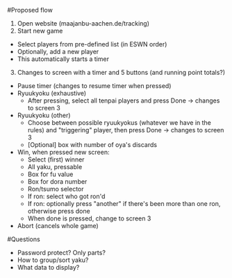 #Proposed flow
1. Open website (maajanbu-aachen.de/tracking)
2. Start new game
  * Select players from pre-defined list (in ESWN order)
  * Optionally, add a new player
  * This automatically starts a timer
3. Changes to screen with a timer and 5 buttons (and running point totals?)
  * Pause timer (changes to resume timer when pressed)
  * Ryuukyoku (exhaustive)
    * After pressing, select all tenpai players and press Done -> changes to screen 3
  * Ryuukyoku (other)
    * Choose between possible ryuukyokus (whatever we have in the rules) and "triggering" player, then press Done -> changes to screen 3
    * [Optional] box with number of oya's discards 
  * Win, when pressed new screen:
    * Select (first) winner
    * All yaku, pressable
    * Box for fu value
    * Box for dora number
    * Ron/tsumo selector
    * If ron: select who got ron'd
    * If ron: optionally press "another" if there's been more than one ron, otherwise press done
    * When done is pressed, change to screen 3
  * Abort (cancels whole game)

#Questions
* Password protect? Only parts?
* How to group/sort yaku?
* What data to display?
